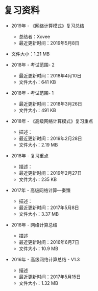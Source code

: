 # 复习资料

- 2019年 - 《网络计算模式》复习总结
  - 总结者：Xovee
  - 最近更新时间：2019年5月8日
- 文件大小：1.21 MB
- 2018年 - 考试范围- 2
  - 最近更新时间：2018年4月10日
  - 文件大小：641 KB
- 2018年 - 考试范围- 1
  - 最近更新时间：2018年3月26日
  - 文件大小：491 KB
- 2018年 - 《高级网络计算模式》复习重点
  - 描述：
  - 最近更新时间：2019年2月28日
  - 文件大小：2.19 MB
- 2018年 - 复习重点
  - 描述：
  - 最近更新时间：2019年2月27日
  - 文件大小：235 KB
- 2017年 - 高级网络计算—秦臻
  - 描述：
  - 最近更新时间：2017年5月8日
  - 文件大小：3.37 MB
- 2016年 - 网络计算总结
  - 描述
  - 最近更新时间：2016年6月7日
  - 文件大小：10.9 MB

- 2016年 - 高级网络计算总结 - V1.3
  - 描述
  - 最近更新时间：2017年5月15日
  - 文件大小：1.32 MB
